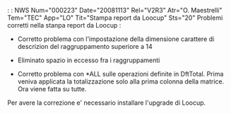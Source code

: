  :  : NWS Num="000223" Date="20081113" Rel="V2R3" Atr="O. Maestrelli" Tem="TEC" App="LO" Tit="Stampa report da Loocup" Sts="20"
Problemi corretti nella stanpa report da Loocup : 

- Corretto problema con l'impostazione della dimensione carattere di descrizion del raggruppamento
superiore a 14

- Eliminato spazio in eccesso fra i raggruppamenti

- Corretto problema con \*ALL sulle operazioni definite in DftTotal. Prima veniva applicata la
totalizzazione solo alla prima colonna della matrice. Ora viene fatta su tutte.

Per avere la correzione e' necessario installare l'upgrade di Loocup.
